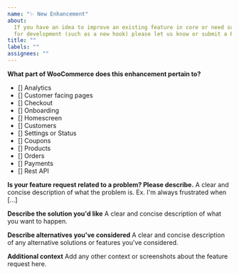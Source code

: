 ```yaml
---
name: "✨ New Enhancement"
about:
  If you have an idea to improve an existing feature in core or need something
  for development (such as a new hook) please let us know or submit a Pull Request!
title: ""
labels: ""
assignees: ""
---
```


<!--  Make sure to look through existing issues to see whether your idea is already being discussed. Feel free to contribute to any existing issues. -->

<!-- Search tip: You can filter issues using our enhancement label https://github.com/woocommerce/woocommerce/issues?q=is%3Aissue+label%3Aenhancement -->

**What part of WooCommerce does this enhancement pertain to?**

- [] Analytics
- [] Customer facing pages
- [] Checkout
- [] Onboarding
- [] Homescreen
- [] Customers
- [] Settings or Status
- [] Coupons
- [] Products
- [] Orders
- [] Payments
- [] Rest API

**Is your feature request related to a problem? Please describe.**
A clear and concise description of what the problem is. Ex. I'm always frustrated when [...]

**Describe the solution you'd like**
A clear and concise description of what you want to happen.

**Describe alternatives you've considered**
A clear and concise description of any alternative solutions or features you've considered.

**Additional context**
Add any other context or screenshots about the feature request here.

